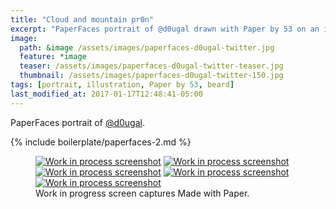 ```yaml
---
title: "Cloud and mountain pr0n"
excerpt: "PaperFaces portrait of @d0ugal drawn with Paper by 53 on an iPad."
image: 
  path: &image /assets/images/paperfaces-d0ugal-twitter.jpg 
  feature: *image
  teaser: /assets/images/paperfaces-d0ugal-twitter-teaser.jpg
  thumbnail: /assets/images/paperfaces-d0ugal-twitter-150.jpg
tags: [portrait, illustration, Paper by 53, beard]
last_modified_at: 2017-01-17T12:48:41-05:00
---
```


PaperFaces portrait of [@d0ugal](http://twitter.com/d0ugal).

{% include boilerplate/paperfaces-2.md %}

<figure class="third">
	<a href="/assets/images/paperfaces-d0ugal-process-1-lg.jpg"><img src="/assets/images/paperfaces-d0ugal-process-1-600.jpg" alt="Work in process screenshot"></a>
	<a href="/assets/images/paperfaces-d0ugal-process-2-lg.jpg"><img src="/assets/images/paperfaces-d0ugal-process-2-600.jpg" alt="Work in process screenshot"></a>
	<a href="/assets/images/paperfaces-d0ugal-process-3-lg.jpg"><img src="/assets/images/paperfaces-d0ugal-process-3-600.jpg" alt="Work in process screenshot"></a>
	<a href="/assets/images/paperfaces-d0ugal-process-4-lg.jpg"><img src="/assets/images/paperfaces-d0ugal-process-4-600.jpg" alt="Work in process screenshot"></a>
	<a href="/assets/images/paperfaces-d0ugal-process-5-lg.jpg"><img src="/assets/images/paperfaces-d0ugal-process-5-600.jpg" alt="Work in process screenshot"></a>
	<figcaption>Work in progress screen captures Made with Paper.</figcaption>
</figure>
